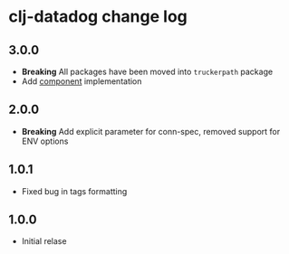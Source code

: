 # clj-datadog change log

## 3.0.0
 * **Breaking** All packages have been moved into `truckerpath` package
 * Add [component](https://github.com/stuartsierra/component) implementation

## 2.0.0
 * **Breaking** Add explicit parameter for conn-spec, removed support for ENV options

## 1.0.1
 * Fixed bug in tags formatting

## 1.0.0
 * Initial relase
